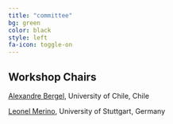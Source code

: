 ```yaml
---
title: "committee"
bg: green
color: black
style: left
fa-icon: toggle-on
---
```


## Workshop Chairs

[Alexandre Bergel](http://bergel.eu), University of Chile, Chile

[Leonel Merino](http://leonelmerino.github.io), University of Stuttgart, Germany